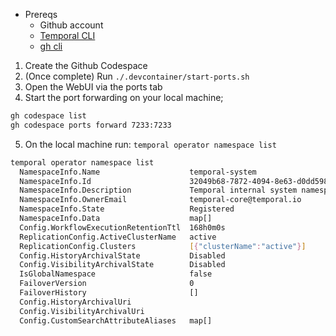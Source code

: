 
- Prereqs
    - Github account
    - [Temporal CLI](https://docs.temporal.io/cli)
    - [gh cli](https://github.com/cli/cli)


1. Create the Github Codespace
2. (Once complete) Run `./.devcontainer/start-ports.sh`
3. Open the WebUI via the ports tab
4. Start the port forwarding on your local machine;
```bash
gh codespace list
gh codespace ports forward 7233:7233
```
5. On the local machine run: `temporal operator namespace list`
```bash
temporal operator namespace list
  NamespaceInfo.Name                    temporal-system
  NamespaceInfo.Id                      32049b68-7872-4094-8e63-d0dd59896a83
  NamespaceInfo.Description             Temporal internal system namespace
  NamespaceInfo.OwnerEmail              temporal-core@temporal.io
  NamespaceInfo.State                   Registered
  NamespaceInfo.Data                    map[]
  Config.WorkflowExecutionRetentionTtl  168h0m0s
  ReplicationConfig.ActiveClusterName   active
  ReplicationConfig.Clusters            [{"clusterName":"active"}]
  Config.HistoryArchivalState           Disabled
  Config.VisibilityArchivalState        Disabled
  IsGlobalNamespace                     false
  FailoverVersion                       0
  FailoverHistory                       []
  Config.HistoryArchivalUri
  Config.VisibilityArchivalUri
  Config.CustomSearchAttributeAliases   map[]
```
